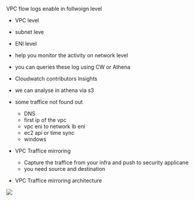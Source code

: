 
VPC flow logs enable in follwoign level

- VPC level
- subnet leve
- ENI level
- help you monitor the activity on network level
- you can queries these log using CW or Athena
- Cloudwatch contributors Insights
- we can analyse in athena via s3
- some traffice not found out
    - DNS
    - first ip of the vpc
    - vpc eni to network lb eni
    - ec2 api or time sync
    - windows


- VPC Traffice mirroring
    - Capture the traffice from your infra and push to security applicane
    - you need source and destination

- VPC Traffice mirroring architecture


<img src="01.png" />
